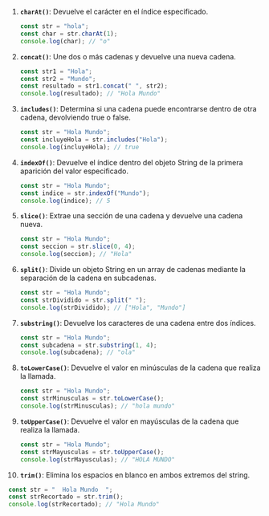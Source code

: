 

1. **`charAt()`**: Devuelve el carácter en el índice especificado.

   ```javascript
   const str = "hola";
   const char = str.charAt(1);
   console.log(char); // "o"
   ```

2. **`concat()`**: Une dos o más cadenas y devuelve una nueva cadena.

   ```javascript
   const str1 = "Hola";
   const str2 = "Mundo";
   const resultado = str1.concat(" ", str2);
   console.log(resultado); // "Hola Mundo"
   ```

3. **`includes()`**: Determina si una cadena puede encontrarse dentro de otra cadena, devolviendo true o false.

   ```javascript
   const str = "Hola Mundo";
   const incluyeHola = str.includes("Hola");
   console.log(incluyeHola); // true
   ```

4. **`indexOf()`**: Devuelve el índice dentro del objeto String de la primera aparición del valor especificado.

   ```javascript
   const str = "Hola Mundo";
   const indice = str.indexOf("Mundo");
   console.log(indice); // 5
   ```

5. **`slice()`**: Extrae una sección de una cadena y devuelve una cadena nueva.

   ```javascript
   const str = "Hola Mundo";
   const seccion = str.slice(0, 4);
   console.log(seccion); // "Hola"
   ```

6. **`split()`**: Divide un objeto String en un array de cadenas mediante la separación de la cadena en subcadenas.

   ```javascript
   const str = "Hola Mundo";
   const strDividido = str.split(" ");
   console.log(strDividido); // ["Hola", "Mundo"]
   ```

7. **`substring()`**: Devuelve los caracteres de una cadena entre dos índices.

   ```javascript
   const str = "Hola Mundo";
   const subcadena = str.substring(1, 4);
   console.log(subcadena); // "ola"
   ```

8. **`toLowerCase()`**: Devuelve el valor en minúsculas de la cadena que realiza la llamada.

   ```javascript
   const str = "Hola Mundo";
   const strMinusculas = str.toLowerCase();
   console.log(strMinusculas); // "hola mundo"
   ```

9. **`toUpperCase()`**: Devuelve el valor en mayúsculas de la cadena que realiza la llamada.

   ```javascript
   const str = "Hola Mundo";
   const strMayusculas = str.toUpperCase();
   console.log(strMayusculas); // "HOLA MUNDO"
   ```

10. **`trim()`**: Elimina los espacios en blanco en ambos extremos del string.

   ```javascript
   const str = "  Hola Mundo  ";
   const strRecortado = str.trim();
   console.log(strRecortado); // "Hola Mundo"
   ```
